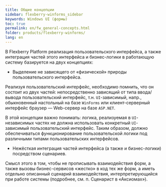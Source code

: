 ```yaml
---
title: Общие концепции
sidebar: flexberry-winforms_sidebar
keywords: Windows UI (формы)
toc: true
permalink: en/fw_general-concepts.html
folder: products/flexberry-winforms/
lang: en
---
```


В Flexberry Platform реализация пользовательского интерфейса, а также интеграция частей этого интерфейса и бизнес-логики в работающую систему базируется на двух концепциях:

* Выделение не зависящего от «физической» природы пользовательского интерфейса.

Реализуя пользовательский интерфейс, необходимо помнить, что он состоит из двух частей: непосредственно зависящий от типа ввода/вывода пользовательский интерфейс, т.н. `UI`-зависимый, напр., обыкновенный настольный на базе `WinForms` или клиент-серверный интерфейс браузер — Web-сервер на базе `ASP.NET`.

В этой концепции важно понимать: логика, реализуемая в `UI`-независимых частях не должна использовать конкретный `UI`-зависимый пользовательский интерфейс. Таким образом, должно обеспечиваться функционирование пользовательской логики под различными типами пользовательских интерфейсов.

* Нежёсткая интеграция частей интерфейса (а также и бизнес-логики) посредством сценариев.

Смысл этого в том, чтобы не прописывать взаимодействия форм, а также вызовы бизнес-сервисов «жестко» в код тех же форм, а иметь отдельно описанный сценарий взаимодействия, интерпретирующийся при работе системы (подробнее, см. п. Сценарист в «Аксиомах»).